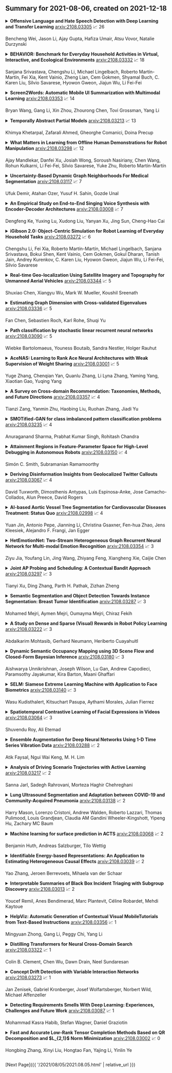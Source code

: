 ## Summary for 2021-08-06, created on 2021-12-18


<details><summary><b>Offensive Language and Hate Speech Detection with Deep Learning and Transfer Learning</b>
<a href="https://arxiv.org/abs/2108.03305">arxiv:2108.03305</a>
&#x1F4C8; 26 <br>
<p>Bencheng Wei, Jason Li, Ajay Gupta, Hafiza Umair, Atsu Vovor, Natalie Durzynski</p></summary>
<p>

**Abstract:** Toxic online speech has become a crucial problem nowadays due to an exponential increase in the use of internet by people from different cultures and educational backgrounds. Differentiating if a text message belongs to hate speech and offensive language is a key challenge in automatic detection of toxic text content. In this paper, we propose an approach to automatically classify tweets into three classes: Hate, offensive and Neither. Using public tweet data set, we first perform experiments to build BI-LSTM models from empty embedding and then we also try the same neural network architecture with pre-trained Glove embedding. Next, we introduce a transfer learning approach for hate speech detection using an existing pre-trained language model BERT (Bidirectional Encoder Representations from Transformers), DistilBert (Distilled version of BERT) and GPT-2 (Generative Pre-Training). We perform hyper parameters tuning analysis of our best model (BI-LSTM) considering different neural network architectures, learn-ratings and normalization methods etc. After tuning the model and with the best combination of parameters, we achieve over 92 percent accuracy upon evaluating it on test data. We also create a class module which contains main functionality including text classification, sentiment checking and text data augmentation. This model could serve as an intermediate module between user and Twitter.

</p>
</details>

<details><summary><b>BEHAVIOR: Benchmark for Everyday Household Activities in Virtual, Interactive, and Ecological Environments</b>
<a href="https://arxiv.org/abs/2108.03332">arxiv:2108.03332</a>
&#x1F4C8; 18 <br>
<p>Sanjana Srivastava, Chengshu Li, Michael Lingelbach, Roberto Martín-Martín, Fei Xia, Kent Vainio, Zheng Lian, Cem Gokmen, Shyamal Buch, C. Karen Liu, Silvio Savarese, Hyowon Gweon, Jiajun Wu, Li Fei-Fei</p></summary>
<p>

**Abstract:** We introduce BEHAVIOR, a benchmark for embodied AI with 100 activities in simulation, spanning a range of everyday household chores such as cleaning, maintenance, and food preparation. These activities are designed to be realistic, diverse, and complex, aiming to reproduce the challenges that agents must face in the real world. Building such a benchmark poses three fundamental difficulties for each activity: definition (it can differ by time, place, or person), instantiation in a simulator, and evaluation. BEHAVIOR addresses these with three innovations. First, we propose an object-centric, predicate logic-based description language for expressing an activity's initial and goal conditions, enabling generation of diverse instances for any activity. Second, we identify the simulator-agnostic features required by an underlying environment to support BEHAVIOR, and demonstrate its realization in one such simulator. Third, we introduce a set of metrics to measure task progress and efficiency, absolute and relative to human demonstrators. We include 500 human demonstrations in virtual reality (VR) to serve as the human ground truth. Our experiments demonstrate that even state of the art embodied AI solutions struggle with the level of realism, diversity, and complexity imposed by the activities in our benchmark. We make BEHAVIOR publicly available at behavior.stanford.edu to facilitate and calibrate the development of new embodied AI solutions.

</p>
</details>

<details><summary><b>Screen2Words: Automatic Mobile UI Summarization with Multimodal Learning</b>
<a href="https://arxiv.org/abs/2108.03353">arxiv:2108.03353</a>
&#x1F4C8; 14 <br>
<p>Bryan Wang, Gang Li, Xin Zhou, Zhourong Chen, Tovi Grossman, Yang Li</p></summary>
<p>

**Abstract:** Mobile User Interface Summarization generates succinct language descriptions of mobile screens for conveying important contents and functionalities of the screen, which can be useful for many language-based application scenarios. We present Screen2Words, a novel screen summarization approach that automatically encapsulates essential information of a UI screen into a coherent language phrase. Summarizing mobile screens requires a holistic understanding of the multi-modal data of mobile UIs, including text, image, structures as well as UI semantics, motivating our multi-modal learning approach. We collected and analyzed a large-scale screen summarization dataset annotated by human workers. Our dataset contains more than 112k language summarization across $\sim$22k unique UI screens. We then experimented with a set of deep models with different configurations. Our evaluation of these models with both automatic accuracy metrics and human rating shows that our approach can generate high-quality summaries for mobile screens. We demonstrate potential use cases of Screen2Words and open-source our dataset and model to lay the foundations for further bridging language and user interfaces.

</p>
</details>

<details><summary><b>Temporally Abstract Partial Models</b>
<a href="https://arxiv.org/abs/2108.03213">arxiv:2108.03213</a>
&#x1F4C8; 13 <br>
<p>Khimya Khetarpal, Zafarali Ahmed, Gheorghe Comanici, Doina Precup</p></summary>
<p>

**Abstract:** Humans and animals have the ability to reason and make predictions about different courses of action at many time scales. In reinforcement learning, option models (Sutton, Precup \& Singh, 1999; Precup, 2000) provide the framework for this kind of temporally abstract prediction and reasoning. Natural intelligent agents are also able to focus their attention on courses of action that are relevant or feasible in a given situation, sometimes termed affordable actions. In this paper, we define a notion of affordances for options, and develop temporally abstract partial option models, that take into account the fact that an option might be affordable only in certain situations. We analyze the trade-offs between estimation and approximation error in planning and learning when using such models, and identify some interesting special cases. Additionally, we demonstrate empirically the potential impact of partial option models on the efficiency of planning.

</p>
</details>

<details><summary><b>What Matters in Learning from Offline Human Demonstrations for Robot Manipulation</b>
<a href="https://arxiv.org/abs/2108.03298">arxiv:2108.03298</a>
&#x1F4C8; 12 <br>
<p>Ajay Mandlekar, Danfei Xu, Josiah Wong, Soroush Nasiriany, Chen Wang, Rohun Kulkarni, Li Fei-Fei, Silvio Savarese, Yuke Zhu, Roberto Martín-Martín</p></summary>
<p>

**Abstract:** Imitating human demonstrations is a promising approach to endow robots with various manipulation capabilities. While recent advances have been made in imitation learning and batch (offline) reinforcement learning, a lack of open-source human datasets and reproducible learning methods make assessing the state of the field difficult. In this paper, we conduct an extensive study of six offline learning algorithms for robot manipulation on five simulated and three real-world multi-stage manipulation tasks of varying complexity, and with datasets of varying quality. Our study analyzes the most critical challenges when learning from offline human data for manipulation. Based on the study, we derive a series of lessons including the sensitivity to different algorithmic design choices, the dependence on the quality of the demonstrations, and the variability based on the stopping criteria due to the different objectives in training and evaluation. We also highlight opportunities for learning from human datasets, such as the ability to learn proficient policies on challenging, multi-stage tasks beyond the scope of current reinforcement learning methods, and the ability to easily scale to natural, real-world manipulation scenarios where only raw sensory signals are available. We have open-sourced our datasets and all algorithm implementations to facilitate future research and fair comparisons in learning from human demonstration data. Codebase, datasets, trained models, and more available at https://arise-initiative.github.io/robomimic-web/

</p>
</details>

<details><summary><b>Uncertainty-Based Dynamic Graph Neighborhoods For Medical Segmentation</b>
<a href="https://arxiv.org/abs/2108.03117">arxiv:2108.03117</a>
&#x1F4C8; 7 <br>
<p>Ufuk Demir, Atahan Ozer, Yusuf H. Sahin, Gozde Unal</p></summary>
<p>

**Abstract:** In recent years, deep learning based methods have shown success in essential medical image analysis tasks such as segmentation. Post-processing and refining the results of segmentation is a common practice to decrease the misclassifications originating from the segmentation network. In addition to widely used methods like Conditional Random Fields (CRFs) which focus on the structure of the segmented volume/area, a graph-based recent approach makes use of certain and uncertain points in a graph and refines the segmentation according to a small graph convolutional network (GCN). However, there are two drawbacks of the approach: most of the edges in the graph are assigned randomly and the GCN is trained independently from the segmentation network. To address these issues, we define a new neighbor-selection mechanism according to feature distances and combine the two networks in the training procedure. According to the experimental results on pancreas segmentation from Computed Tomography (CT) images, we demonstrate improvement in the quantitative measures. Also, examining the dynamic neighbors created by our method, edges between semantically similar image parts are observed. The proposed method also shows qualitative enhancements in the segmentation maps, as demonstrated in the visual results.

</p>
</details>

<details><summary><b>An Empirical Study on End-to-End Singing Voice Synthesis with Encoder-Decoder Architectures</b>
<a href="https://arxiv.org/abs/2108.03008">arxiv:2108.03008</a>
&#x1F4C8; 7 <br>
<p>Dengfeng Ke, Yuxing Lu, Xudong Liu, Yanyan Xu, Jing Sun, Cheng-Hao Cai</p></summary>
<p>

**Abstract:** With the rapid development of neural network architectures and speech processing models, singing voice synthesis with neural networks is becoming the cutting-edge technique of digital music production. In this work, in order to explore how to improve the quality and efficiency of singing voice synthesis, in this work, we use encoder-decoder neural models and a number of vocoders to achieve singing voice synthesis. We conduct experiments to demonstrate that the models can be trained using voice data with pitch information, lyrics and beat information, and the trained models can produce smooth, clear and natural singing voice that is close to real human voice. As the models work in the end-to-end manner, they allow users who are not domain experts to directly produce singing voice by arranging pitches, lyrics and beats.

</p>
</details>

<details><summary><b>iGibson 2.0: Object-Centric Simulation for Robot Learning of Everyday Household Tasks</b>
<a href="https://arxiv.org/abs/2108.03272">arxiv:2108.03272</a>
&#x1F4C8; 6 <br>
<p>Chengshu Li, Fei Xia, Roberto Martín-Martín, Michael Lingelbach, Sanjana Srivastava, Bokui Shen, Kent Vainio, Cem Gokmen, Gokul Dharan, Tanish Jain, Andrey Kurenkov, C. Karen Liu, Hyowon Gweon, Jiajun Wu, Li Fei-Fei, Silvio Savarese</p></summary>
<p>

**Abstract:** Recent research in embodied AI has been boosted by the use of simulation environments to develop and train robot learning approaches. However, the use of simulation has skewed the attention to tasks that only require what robotics simulators can simulate: motion and physical contact. We present iGibson 2.0, an open-source simulation environment that supports the simulation of a more diverse set of household tasks through three key innovations. First, iGibson 2.0 supports object states, including temperature, wetness level, cleanliness level, and toggled and sliced states, necessary to cover a wider range of tasks. Second, iGibson 2.0 implements a set of predicate logic functions that map the simulator states to logic states like Cooked or Soaked. Additionally, given a logic state, iGibson 2.0 can sample valid physical states that satisfy it. This functionality can generate potentially infinite instances of tasks with minimal effort from the users. The sampling mechanism allows our scenes to be more densely populated with small objects in semantically meaningful locations. Third, iGibson 2.0 includes a virtual reality (VR) interface to immerse humans in its scenes to collect demonstrations. As a result, we can collect demonstrations from humans on these new types of tasks, and use them for imitation learning. We evaluate the new capabilities of iGibson 2.0 to enable robot learning of novel tasks, in the hope of demonstrating the potential of this new simulator to support new research in embodied AI. iGibson 2.0 and its new dataset are publicly available at http://svl.stanford.edu/igibson/.

</p>
</details>

<details><summary><b>Real-time Geo-localization Using Satellite Imagery and Topography for Unmanned Aerial Vehicles</b>
<a href="https://arxiv.org/abs/2108.03344">arxiv:2108.03344</a>
&#x1F4C8; 5 <br>
<p>Shuxiao Chen, Xiangyu Wu, Mark W. Mueller, Koushil Sreenath</p></summary>
<p>

**Abstract:** The capabilities of autonomous flight with unmanned aerial vehicles (UAVs) have significantly increased in recent times. However, basic problems such as fast and robust geo-localization in GPS-denied environments still remain unsolved. Existing research has primarily concentrated on improving the accuracy of localization at the cost of long and varying computation time in various situations, which often necessitates the use of powerful ground station machines. In order to make image-based geo-localization online and pragmatic for lightweight embedded systems on UAVs, we propose a framework that is reliable in changing scenes, flexible about computing resource allocation and adaptable to common camera placements. The framework is comprised of two stages: offline database preparation and online inference. At the first stage, color images and depth maps are rendered as seen from potential vehicle poses quantized over the satellite and topography maps of anticipated flying areas. A database is then populated with the global and local descriptors of the rendered images. At the second stage, for each captured real-world query image, top global matches are retrieved from the database and the vehicle pose is further refined via local descriptor matching. We present field experiments of image-based localization on two different UAV platforms to validate our results.

</p>
</details>

<details><summary><b>Estimating Graph Dimension with Cross-validated Eigenvalues</b>
<a href="https://arxiv.org/abs/2108.03336">arxiv:2108.03336</a>
&#x1F4C8; 5 <br>
<p>Fan Chen, Sebastien Roch, Karl Rohe, Shuqi Yu</p></summary>
<p>

**Abstract:** In applied multivariate statistics, estimating the number of latent dimensions or the number of clusters is a fundamental and recurring problem. One common diagnostic is the scree plot, which shows the largest eigenvalues of the data matrix; the user searches for a "gap" or "elbow" in the decreasing eigenvalues; unfortunately, these patterns can hide beneath the bias of the sample eigenvalues. This methodological problem is conceptually difficult because, in many situations, there is only enough signal to detect a subset of the $k$ population dimensions/eigenvectors. In this situation, one could argue that the correct choice of $k$ is the number of detectable dimensions. We alleviate these problems with cross-validated eigenvalues. Under a large class of random graph models, without any parametric assumptions, we provide a p-value for each sample eigenvector. It tests the null hypothesis that this sample eigenvector is orthogonal to (i.e., uncorrelated with) the true latent dimensions. This approach naturally adapts to problems where some dimensions are not statistically detectable. In scenarios where all $k$ dimensions can be estimated, we prove that our procedure consistently estimates $k$. In simulations and a data example, the proposed estimator compares favorably to alternative approaches in both computational and statistical performance.

</p>
</details>

<details><summary><b>Path classification by stochastic linear recurrent neural networks</b>
<a href="https://arxiv.org/abs/2108.03090">arxiv:2108.03090</a>
&#x1F4C8; 5 <br>
<p>Wiebke Bartolomaeus, Youness Boutaib, Sandra Nestler, Holger Rauhut</p></summary>
<p>

**Abstract:** We investigate the functioning of a classifying biological neural network from the perspective of statistical learning theory, modelled, in a simplified setting, as a continuous-time stochastic recurrent neural network (RNN) with identity activation function. In the purely stochastic (robust) regime, we give a generalisation error bound that holds with high probability, thus showing that the empirical risk minimiser is the best-in-class hypothesis. We show that RNNs retain a partial signature of the paths they are fed as the unique information exploited for training and classification tasks. We argue that these RNNs are easy to train and robust and back these observations with numerical experiments on both synthetic and real data. We also exhibit a trade-off phenomenon between accuracy and robustness.

</p>
</details>

<details><summary><b>AceNAS: Learning to Rank Ace Neural Architectures with Weak Supervision of Weight Sharing</b>
<a href="https://arxiv.org/abs/2108.03001">arxiv:2108.03001</a>
&#x1F4C8; 5 <br>
<p>Yuge Zhang, Chenqian Yan, Quanlu Zhang, Li Lyna Zhang, Yaming Yang, Xiaotian Gao, Yuqing Yang</p></summary>
<p>

**Abstract:** Architecture performance predictors have been widely used in neural architecture search (NAS). Although they are shown to be simple and effective, the optimization objectives in previous arts (e.g., precise accuracy estimation or perfect ranking of all architectures in the space) did not capture the ranking nature of NAS. In addition, a large number of ground-truth architecture-accuracy pairs are usually required to build a reliable predictor, making the process too computationally expensive. To overcome these, in this paper, we look at NAS from a novel point of view and introduce Learning to Rank (LTR) methods to select the best (ace) architectures from a space. Specifically, we propose to use Normalized Discounted Cumulative Gain (NDCG) as the target metric and LambdaRank as the training algorithm. We also propose to leverage weak supervision from weight sharing by pretraining architecture representation on weak labels obtained from the super-net and then finetuning the ranking model using a small number of architectures trained from scratch. Extensive experiments on NAS benchmarks and large-scale search spaces demonstrate that our approach outperforms SOTA with a significantly reduced search cost.

</p>
</details>

<details><summary><b>A Survey on Cross-domain Recommendation: Taxonomies, Methods, and Future Directions</b>
<a href="https://arxiv.org/abs/2108.03357">arxiv:2108.03357</a>
&#x1F4C8; 4 <br>
<p>Tianzi Zang, Yanmin Zhu, Haobing Liu, Ruohan Zhang, Jiadi Yu</p></summary>
<p>

**Abstract:** Traditional recommendation systems are faced with two long-standing obstacles, namely, data sparsity and cold-start problems, which promote the emergence and development of Cross-Domain Recommendation (CDR). The core idea of CDR is to leverage information collected from other domains to alleviate the two problems in one domain. Over the last decade, many efforts have been engaged for cross-domain recommendation. Recently, with the development of deep learning and neural networks, a large number of methods have emerged. However, there is a limited number of systematic surveys on CDR, especially regarding the latest proposed methods as well as the recommendation scenarios and recommendation tasks they address. In this survey paper, we first proposed a two-level taxonomy of cross-domain recommendation which classifies different recommendation scenarios and recommendation tasks. We then introduce and summarize existing cross-domain recommendation approaches under different recommendation scenarios in a structured manner. We also organize datasets commonly used. We conclude this survey by providing several potential research directions about this field.

</p>
</details>

<details><summary><b>SMOTified-GAN for class imbalanced pattern classification problems</b>
<a href="https://arxiv.org/abs/2108.03235">arxiv:2108.03235</a>
&#x1F4C8; 4 <br>
<p>Anuraganand Sharma, Prabhat Kumar Singh, Rohitash Chandra</p></summary>
<p>

**Abstract:** Class imbalance in a dataset is a major problem for classifiers that results in poor prediction with a high true positive rate (TPR) but a low true negative rate (TNR) for a majority positive training dataset. Generally, the pre-processing technique of oversampling of minority class(es) are used to overcome this deficiency. Our focus is on using the hybridization of Generative Adversarial Network (GAN) and Synthetic Minority Over-Sampling Technique (SMOTE) to address class imbalanced problems. We propose a novel two-phase oversampling approach that has the synergy of SMOTE and GAN. The initial data of minority class(es) generated by SMOTE is further enhanced by GAN that produces better quality samples. We named it SMOTified-GAN as GAN works on pre-sampled minority data produced by SMOTE rather than randomly generating the samples itself. The experimental results prove the sample quality of minority class(es) has been improved in a variety of tested benchmark datasets. Its performance is improved by up to 9\% from the next best algorithm tested on F1-score measurements. Its time complexity is also reasonable which is around $O(N^2d^2T)$ for a sequential algorithm.

</p>
</details>

<details><summary><b>Attainment Regions in Feature-Parameter Space for High-Level Debugging in Autonomous Robots</b>
<a href="https://arxiv.org/abs/2108.03150">arxiv:2108.03150</a>
&#x1F4C8; 4 <br>
<p>Simón C. Smith, Subramanian Ramamoorthy</p></summary>
<p>

**Abstract:** Understanding a controller's performance in different scenarios is crucial for robots that are going to be deployed in safety-critical tasks. If we do not have a model of the dynamics of the world, which is often the case in complex domains, we may need to approximate a performance function of the robot based on its interaction with the environment. Such a performance function gives us insights into the behaviour of the robot, allowing us to fine-tune the controller with manual interventions. In high-dimensionality systems, where the actionstate space is large, fine-tuning a controller is non-trivial. To overcome this problem, we propose a performance function whose domain is defined by external features and parameters of the controller. Attainment regions are defined over such a domain defined by feature-parameter pairs, and serve the purpose of enabling prediction of successful execution of the task. The use of the feature-parameter space -in contrast to the action-state space- allows us to adapt, explain and finetune the controller over a simpler (i.e., lower dimensional space). When the robot successfully executes the task, we use the attainment regions to gain insights into the limits of the controller, and its robustness. When the robot fails to execute the task, we use the regions to debug the controller and find adaptive and counterfactual changes to the solutions. Another advantage of this approach is that we can generalise through the use of Gaussian processes regression of the performance function in the high-dimensional space. To test our approach, we demonstrate learning an approximation to the performance function in simulation, with a mobile robot traversing different terrain conditions. Then, with a sample-efficient method, we propagate the attainment regions to a physical robot in a similar environment.

</p>
</details>

<details><summary><b>Deriving Disinformation Insights from Geolocalized Twitter Callouts</b>
<a href="https://arxiv.org/abs/2108.03067">arxiv:2108.03067</a>
&#x1F4C8; 4 <br>
<p>David Tuxworth, Dimosthenis Antypas, Luis Espinosa-Anke, Jose Camacho-Collados, Alun Preece, David Rogers</p></summary>
<p>

**Abstract:** This paper demonstrates a two-stage method for deriving insights from social media data relating to disinformation by applying a combination of geospatial classification and embedding-based language modelling across multiple languages. In particular, the analysis in centered on Twitter and disinformation for three European languages: English, French and Spanish. Firstly, Twitter data is classified into European and non-European sets using BERT. Secondly, Word2vec is applied to the classified texts resulting in Eurocentric, non-Eurocentric and global representations of the data for the three target languages. This comparative analysis demonstrates not only the efficacy of the classification method but also highlights geographic, temporal and linguistic differences in the disinformation-related media. Thus, the contributions of the work are threefold: (i) a novel language-independent transformer-based geolocation method; (ii) an analytical approach that exploits lexical specificity and word embeddings to interrogate user-generated content; and (iii) a dataset of 36 million disinformation related tweets in English, French and Spanish.

</p>
</details>

<details><summary><b>AI-based Aortic Vessel Tree Segmentation for Cardiovascular Diseases Treatment: Status Quo</b>
<a href="https://arxiv.org/abs/2108.02998">arxiv:2108.02998</a>
&#x1F4C8; 4 <br>
<p>Yuan Jin, Antonio Pepe, Jianning Li, Christina Gsaxner, Fen-hua Zhao, Jens Kleesiek, Alejandro F. Frangi, Jan Egger</p></summary>
<p>

**Abstract:** The aortic vessel tree is composed of the aorta and its branching arteries, and plays a key role in supplying the whole body with blood. Aortic diseases, like aneurysms or dissections, can lead to an aortic rupture, whose treatment with open surgery is highly risky. Therefore, patients commonly undergo drug treatment under constant monitoring, which requires regular inspections of the vessels through imaging. The standard imaging modality for diagnosis and monitoring is computed tomography (CT), which can provide a detailed picture of the aorta and its branching vessels if combined with a contrast agent, resulting in a CT angiography (CTA). Optimally, the whole aortic vessel tree geometry from consecutive CTAs, are overlaid and compared. This allows to not only detect changes in the aorta, but also more peripheral vessel tree changes, caused by the primary pathology or newly developed. When performed manually, this reconstruction requires slice by slice contouring, which could easily take a whole day for a single aortic vessel tree and, hence, is not feasible in clinical practice. Automatic or semi-automatic vessel tree segmentation algorithms, on the other hand, can complete this task in a fraction of the manual execution time and run in parallel to the clinical routine of the clinicians. In this paper, we systematically review computing techniques for the automatic and semi-automatic segmentation of the aortic vessel tree. The review concludes with an in-depth discussion on how close these state-of-the-art approaches are to an application in clinical practice and how active this research field is, taking into account the number of publications, datasets and challenges.

</p>
</details>

<details><summary><b>HetEmotionNet: Two-Stream Heterogeneous Graph Recurrent Neural Network for Multi-modal Emotion Recognition</b>
<a href="https://arxiv.org/abs/2108.03354">arxiv:2108.03354</a>
&#x1F4C8; 3 <br>
<p>Ziyu Jia, Youfang Lin, Jing Wang, Zhiyang Feng, Xiangheng Xie, Caijie Chen</p></summary>
<p>

**Abstract:** The research on human emotion under multimedia stimulation based on physiological signals is an emerging field, and important progress has been achieved for emotion recognition based on multi-modal signals. However, it is challenging to make full use of the complementarity among spatial-spectral-temporal domain features for emotion recognition, as well as model the heterogeneity and correlation among multi-modal signals. In this paper, we propose a novel two-stream heterogeneous graph recurrent neural network, named HetEmotionNet, fusing multi-modal physiological signals for emotion recognition. Specifically, HetEmotionNet consists of the spatial-temporal stream and the spatial-spectral stream, which can fuse spatial-spectral-temporal domain features in a unified framework. Each stream is composed of the graph transformer network for modeling the heterogeneity, the graph convolutional network for modeling the correlation, and the gated recurrent unit for capturing the temporal domain or spectral domain dependency. Extensive experiments on two real-world datasets demonstrate that our proposed model achieves better performance than state-of-the-art baselines.

</p>
</details>

<details><summary><b>Joint AP Probing and Scheduling: A Contextual Bandit Approach</b>
<a href="https://arxiv.org/abs/2108.03297">arxiv:2108.03297</a>
&#x1F4C8; 3 <br>
<p>Tianyi Xu, Ding Zhang, Parth H. Pathak, Zizhan Zheng</p></summary>
<p>

**Abstract:** We consider a set of APs with unknown data rates that cooperatively serve a mobile client. The data rate of each link is i.i.d. sampled from a distribution that is unknown a priori. In contrast to traditional link scheduling problems under uncertainty, we assume that in each time step, the device can probe a subset of links before deciding which one to use. We model this problem as a contextual bandit problem with probing (CBwP) and present an efficient algorithm. We further establish the regret of our algorithm for links with Bernoulli data rates. Our CBwP model is a novel extension of the classic contextual bandit model and can potentially be applied to a large class of sequential decision-making problems that involve joint probing and play under uncertainty.

</p>
</details>

<details><summary><b>Semantic Segmentation and Object Detection Towards Instance Segmentation: Breast Tumor Identification</b>
<a href="https://arxiv.org/abs/2108.03287">arxiv:2108.03287</a>
&#x1F4C8; 3 <br>
<p>Mohamed Mejri, Aymen Mejri, Oumayma Mejri, Chiraz Fekih</p></summary>
<p>

**Abstract:** Breast cancer is one of the factors that cause the increase of mortality of women. The most widely used method for diagnosing this geological disease i.e. breast cancer is the ultrasound scan. Several key features such as the smoothness and the texture of the tumor captured through ultrasound scans encode the abnormality of the breast tumors (malignant from benign). However, ultrasound scans are often noisy and include irrelevant parts of the breast that may bias the segmentation of eventual tumors. In this paper, we are going to extract the region of interest ( i.e, bounding boxes of the tumors) and feed-forward them to one semantic segmentation encoder-decoder structure based on its classification (i.e, malignant or benign). the whole process aims to build an instance-based segmenter from a semantic segmenter and an object detector.

</p>
</details>

<details><summary><b>A Study on Dense and Sparse (Visual) Rewards in Robot Policy Learning</b>
<a href="https://arxiv.org/abs/2108.03222">arxiv:2108.03222</a>
&#x1F4C8; 3 <br>
<p>Abdalkarim Mohtasib, Gerhard Neumann, Heriberto Cuayahuitl</p></summary>
<p>

**Abstract:** Deep Reinforcement Learning (DRL) is a promising approach for teaching robots new behaviour. However, one of its main limitations is the need for carefully hand-coded reward signals by an expert. We argue that it is crucial to automate the reward learning process so that new skills can be taught to robots by their users. To address such automation, we consider task success classifiers using visual observations to estimate the rewards in terms of task success. In this work, we study the performance of multiple state-of-the-art deep reinforcement learning algorithms under different types of reward: Dense, Sparse, Visual Dense, and Visual Sparse rewards. Our experiments in various simulation tasks (Pendulum, Reacher, Pusher, and Fetch Reach) show that while DRL agents can learn successful behaviours using visual rewards when the goal targets are distinguishable, their performance may decrease if the task goal is not clearly visible. Our results also show that visual dense rewards are more successful than visual sparse rewards and that there is no single best algorithm for all tasks.

</p>
</details>

<details><summary><b>Dynamic Semantic Occupancy Mapping using 3D Scene Flow and Closed-Form Bayesian Inference</b>
<a href="https://arxiv.org/abs/2108.03180">arxiv:2108.03180</a>
&#x1F4C8; 3 <br>
<p>Aishwarya Unnikrishnan, Joseph Wilson, Lu Gan, Andrew Capodieci, Paramsothy Jayakumar, Kira Barton, Maani Ghaffari</p></summary>
<p>

**Abstract:** This paper reports on a dynamic semantic mapping framework that incorporates 3D scene flow measurements into a closed-form Bayesian inference model. Existence of dynamic objects in the environment cause artifacts and traces in current mapping algorithms, leading to an inconsistent map posterior. We leverage state-of-the-art semantic segmentation and 3D flow estimation using deep learning to provide measurements for map inference. We develop a continuous (i.e., can be queried at arbitrary resolution) Bayesian model that propagates the scene with flow and infers a 3D semantic occupancy map with better performance than its static counterpart. Experimental results using publicly available data sets show that the proposed framework generalizes its predecessors and improves over direct measurements from deep neural networks consistently.

</p>
</details>

<details><summary><b>SELM: Siamese Extreme Learning Machine with Application to Face Biometrics</b>
<a href="https://arxiv.org/abs/2108.03140">arxiv:2108.03140</a>
&#x1F4C8; 3 <br>
<p>Wasu Kudisthalert, Kitsuchart Pasupa, Aythami Morales, Julian Fierrez</p></summary>
<p>

**Abstract:** Extreme Learning Machine is a powerful classification method very competitive existing classification methods. It is extremely fast at training. Nevertheless, it cannot perform face verification tasks properly because face verification tasks require comparison of facial images of two individuals at the same time and decide whether the two faces identify the same person. The structure of Extreme Leaning Machine was not designed to feed two input data streams simultaneously, thus, in 2-input scenarios Extreme Learning Machine methods are normally applied using concatenated inputs. However, this setup consumes two times more computational resources and it is not optimized for recognition tasks where learning a separable distance metric is critical. For these reasons, we propose and develop a Siamese Extreme Learning Machine (SELM). SELM was designed to be fed with two data streams in parallel simultaneously. It utilizes a dual-stream Siamese condition in the extra Siamese layer to transform the data before passing it along to the hidden layer. Moreover, we propose a Gender-Ethnicity-Dependent triplet feature exclusively trained on a variety of specific demographic groups. This feature enables learning and extracting of useful facial features of each group. Experiments were conducted to evaluate and compare the performances of SELM, Extreme Learning Machine, and DCNN. The experimental results showed that the proposed feature was able to perform correct classification at 97.87% accuracy and 99.45% AUC. They also showed that using SELM in conjunction with the proposed feature provided 98.31% accuracy and 99.72% AUC. They outperformed the well-known DCNN and Extreme Leaning Machine methods by a wide margin.

</p>
</details>

<details><summary><b>Spatiotemporal Contrastive Learning of Facial Expressions in Videos</b>
<a href="https://arxiv.org/abs/2108.03064">arxiv:2108.03064</a>
&#x1F4C8; 3 <br>
<p>Shuvendu Roy, Ali Etemad</p></summary>
<p>

**Abstract:** We propose a self-supervised contrastive learning approach for facial expression recognition (FER) in videos. We propose a novel temporal sampling-based augmentation scheme to be utilized in addition to standard spatial augmentations used for contrastive learning. Our proposed temporal augmentation scheme randomly picks from one of three temporal sampling techniques: (1) pure random sampling, (2) uniform sampling, and (3) sequential sampling. This is followed by a combination of up to three standard spatial augmentations. We then use a deep R(2+1)D network for FER, which we train in a self-supervised fashion based on the augmentations and subsequently fine-tune. Experiments are performed on the Oulu-CASIA dataset and the performance is compared to other works in FER. The results indicate that our method achieves an accuracy of 89.4%, setting a new state-of-the-art by outperforming other works. Additional experiments and analysis confirm the considerable contribution of the proposed temporal augmentation versus the existing spatial ones.

</p>
</details>

<details><summary><b>Ensemble Augmentation for Deep Neural Networks Using 1-D Time Series Vibration Data</b>
<a href="https://arxiv.org/abs/2108.03288">arxiv:2108.03288</a>
&#x1F4C8; 2 <br>
<p>Atik Faysal, Ngui Wai Keng, M. H. Lim</p></summary>
<p>

**Abstract:** Time-series data are one of the fundamental types of raw data representation used in data-driven techniques. In machine condition monitoring, time-series vibration data are overly used in data mining for deep neural networks. Typically, vibration data is converted into images for classification using Deep Neural Networks (DNNs), and scalograms are the most effective form of image representation. However, the DNN classifiers require huge labeled training samples to reach their optimum performance. So, many forms of data augmentation techniques are applied to the classifiers to compensate for the lack of training samples. However, the scalograms are graphical representations where the existing augmentation techniques suffer because they either change the graphical meaning or have too much noise in the samples that change the physical meaning. In this study, a data augmentation technique named ensemble augmentation is proposed to overcome this limitation. This augmentation method uses the power of white noise added in ensembles to the original samples to generate real-like samples. After averaging the signal with ensembles, a new signal is obtained that contains the characteristics of the original signal. The parameters for the ensemble augmentation are validated using a simulated signal. The proposed method is evaluated using 10 class bearing vibration data using three state-of-the-art Transfer Learning (TL) models, namely, Inception-V3, MobileNet-V2, and ResNet50. Augmented samples are generated in two increments: the first increment generates the same number of fake samples as the training samples, and in the second increment, the number of samples is increased gradually. The outputs from the proposed method are compared with no augmentation, augmentations using deep convolution generative adversarial network (DCGAN), and several geometric transformation-based augmentations...

</p>
</details>

<details><summary><b>Analysis of Driving Scenario Trajectories with Active Learning</b>
<a href="https://arxiv.org/abs/2108.03217">arxiv:2108.03217</a>
&#x1F4C8; 2 <br>
<p>Sanna Jarl, Sadegh Rahrovani, Morteza Haghir Chehreghani</p></summary>
<p>

**Abstract:** Annotating the driving scenario trajectories based only on explicit rules (i.e., knowledge-based methods) can be subject to errors, such as false positive/negative classification of scenarios that lie on the border of two scenario classes, missing unknown scenario classes, and also anomalies. On the other side, verifying the labels by the annotators is not cost-efficient. For this purpose, active learning (AL) could potentially improve the annotation procedure by inclusion of an annotator/expert in an efficient way. In this study, we develop an active learning framework to annotate driving trajectory time-series data. At the first step, we compute an embedding of the time-series trajectories into a latent space in order to extract the temporal nature. For this purpose, we study three different latent space representations: multivariate Time Series t-Distributed Stochastic Neighbor Embedding (mTSNE), Recurrent Auto-Encoder (RAE) and Variational Recurrent Auto-Encoder (VRAE). We then apply different active learning paradigms with different classification models to the embedded data. In particular, we study the two classifiers Neural Network (NN) and Support Vector Machines (SVM), with three active learning query strategies (i.e., entropy, margin and random). In the following, we explore the possibilities of the framework to discover unknown classes and demonstrate how it can be used to identify the out-of-class trajectories.

</p>
</details>

<details><summary><b>Lung Ultrasound Segmentation and Adaptation between COVID-19 and Community-Acquired Pneumonia</b>
<a href="https://arxiv.org/abs/2108.03138">arxiv:2108.03138</a>
&#x1F4C8; 2 <br>
<p>Harry Mason, Lorenzo Cristoni, Andrew Walden, Roberto Lazzari, Thomas Pulimood, Louis Grandjean, Claudia AM Gandini Wheeler-Kingshott, Yipeng Hu, Zachary MC Baum</p></summary>
<p>

**Abstract:** Lung ultrasound imaging has been shown effective in detecting typical patterns for interstitial pneumonia, as a point-of-care tool for both patients with COVID-19 and other community-acquired pneumonia (CAP). In this work, we focus on the hyperechoic B-line segmentation task. Using deep neural networks, we automatically outline the regions that are indicative of pathology-sensitive artifacts and their associated sonographic patterns. With a real-world data-scarce scenario, we investigate approaches to utilize both COVID-19 and CAP lung ultrasound data to train the networks; comparing fine-tuning and unsupervised domain adaptation. Segmenting either type of lung condition at inference may support a range of clinical applications during evolving epidemic stages, but also demonstrates value in resource-constrained clinical scenarios. Adapting real clinical data acquired from COVID-19 patients to those from CAP patients significantly improved Dice scores from 0.60 to 0.87 (p < 0.001) and from 0.43 to 0.71 (p < 0.001), on independent COVID-19 and CAP test cases, respectively. It is of practical value that the improvement was demonstrated with only a small amount of data in both training and adaptation data sets, a common constraint for deploying machine learning models in clinical practice. Interestingly, we also report that the inverse adaptation, from labelled CAP data to unlabeled COVID-19 data, did not demonstrate an improvement when tested on either condition. Furthermore, we offer a possible explanation that correlates the segmentation performance to label consistency and data domain diversity in this point-of-care lung ultrasound application.

</p>
</details>

<details><summary><b>Machine learning for surface prediction in ACTS</b>
<a href="https://arxiv.org/abs/2108.03068">arxiv:2108.03068</a>
&#x1F4C8; 2 <br>
<p>Benjamin Huth, Andreas Salzburger, Tilo Wettig</p></summary>
<p>

**Abstract:** We present an ongoing R&D activity for machine-learning-assisted navigation through detectors to be used for track reconstruction. We investigate different approaches of training neural networks for surface prediction and compare their results. This work is carried out in the context of the ACTS tracking toolkit.

</p>
</details>

<details><summary><b>Identifiable Energy-based Representations: An Application to Estimating Heterogeneous Causal Effects</b>
<a href="https://arxiv.org/abs/2108.03039">arxiv:2108.03039</a>
&#x1F4C8; 2 <br>
<p>Yao Zhang, Jeroen Berrevoets, Mihaela van der Schaar</p></summary>
<p>

**Abstract:** Conditional average treatment effects (CATEs) allow us to understand the effect heterogeneity across a large population of individuals. However, typical CATE learners assume all confounding variables are measured in order for the CATE to be identifiable. This requirement can be satisfied by collecting many variables, at the expense of increased sample complexity for estimating CATEs. To combat this, we propose an energy-based model (EBM) that learns a low-dimensional representation of the variables by employing a noise contrastive loss function. With our EBM we introduce a preprocessing step that alleviates the dimensionality curse for any existing learner developed for estimating CATEs. We prove that our EBM keeps the representations partially identifiable up to some universal constant, as well as having universal approximation capability. These properties enable the representations to converge and keep the CATE estimates consistent. Experiments demonstrate the convergence of the representations, as well as show that estimating CATEs on our representations performs better than on the variables or the representations obtained through other dimensionality reduction methods.

</p>
</details>

<details><summary><b>Interpretable Summaries of Black Box Incident Triaging with Subgroup Discovery</b>
<a href="https://arxiv.org/abs/2108.03013">arxiv:2108.03013</a>
&#x1F4C8; 2 <br>
<p>Youcef Remil, Anes Bendimerad, Marc Plantevit, Céline Robardet, Mehdi Kaytoue</p></summary>
<p>

**Abstract:** The need of predictive maintenance comes with an increasing number of incidents reported by monitoring systems and equipment/software users. In the front line, on-call engineers (OCEs) have to quickly assess the degree of severity of an incident and decide which service to contact for corrective actions. To automate these decisions, several predictive models have been proposed, but the most efficient models are opaque (say, black box), strongly limiting their adoption. In this paper, we propose an efficient black box model based on 170K incidents reported to our company over the last 7 years and emphasize on the need of automating triage when incidents are massively reported on thousands of servers running our product, an ERP. Recent developments in eXplainable Artificial Intelligence (XAI) help in providing global explanations to the model, but also, and most importantly, with local explanations for each model prediction/outcome. Sadly, providing a human with an explanation for each outcome is not conceivable when dealing with an important number of daily predictions. To address this problem, we propose an original data-mining method rooted in Subgroup Discovery, a pattern mining technique with the natural ability to group objects that share similar explanations of their black box predictions and provide a description for each group. We evaluate this approach and present our preliminary results which give us good hope towards an effective OCE's adoption. We believe that this approach provides a new way to address the problem of model agnostic outcome explanation.

</p>
</details>

<details><summary><b>HelpViz: Automatic Generation of Contextual Visual MobileTutorials from Text-Based Instructions</b>
<a href="https://arxiv.org/abs/2108.03356">arxiv:2108.03356</a>
&#x1F4C8; 1 <br>
<p>Mingyuan Zhong, Gang Li, Peggy Chi, Yang Li</p></summary>
<p>

**Abstract:** We present HelpViz, a tool for generating contextual visual mobile tutorials from text-based instructions that are abundant on the web. HelpViz transforms text instructions to graphical tutorials in batch, by extracting a sequence of actions from each text instruction through an instruction parsing model, and executing the extracted actions on a simulation infrastructure that manages an array of Android emulators. The automatic execution of each instruction produces a set of graphical and structural assets, including images, videos, and metadata such as clicked elements for each step. HelpViz then synthesizes a tutorial by combining parsed text instructions with the generated assets, and contextualizes the tutorial to user interaction by tracking the user's progress and highlighting the next step.
  Our experiments with HelpViz indicate that our pipeline improved tutorial execution robustness and that participants preferred tutorials generated by HelpViz over text-based instructions. HelpViz promises a cost-effective approach for generating contextual visual tutorials for mobile interaction at scale.

</p>
</details>

<details><summary><b>Distilling Transformers for Neural Cross-Domain Search</b>
<a href="https://arxiv.org/abs/2108.03322">arxiv:2108.03322</a>
&#x1F4C8; 1 <br>
<p>Colin B. Clement, Chen Wu, Dawn Drain, Neel Sundaresan</p></summary>
<p>

**Abstract:** Pre-trained transformers have recently clinched top spots in the gamut of natural language tasks and pioneered solutions to software engineering tasks. Even information retrieval has not been immune to the charm of the transformer, though their large size and cost is generally a barrier to deployment. While there has been much work in streamlining, caching, and modifying transformer architectures for production, here we explore a new direction: distilling a large pre-trained translation model into a lightweight bi-encoder which can be efficiently cached and queried. We argue from a probabilistic perspective that sequence-to-sequence models are a conceptually ideal---albeit highly impractical---retriever. We derive a new distillation objective, implementing it as a data augmentation scheme. Using natural language source code search as a case study for cross-domain search, we demonstrate the validity of this idea by significantly improving upon the current leader of the CodeSearchNet challenge, a recent natural language code search benchmark.

</p>
</details>

<details><summary><b>Concept Drift Detection with Variable Interaction Networks</b>
<a href="https://arxiv.org/abs/2108.03273">arxiv:2108.03273</a>
&#x1F4C8; 1 <br>
<p>Jan Zenisek, Gabriel Kronberger, Josef Wolfartsberger, Norbert Wild, Michael Affenzeller</p></summary>
<p>

**Abstract:** The current development of today's production industry towards seamless sensor-based monitoring is paving the way for concepts such as Predictive Maintenance. By this means, the condition of plants and products in future production lines will be continuously analyzed with the objective to predict any kind of breakdown and trigger preventing actions proactively. Such ambitious predictions are commonly performed with support of machine learning algorithms. In this work, we utilize these algorithms to model complex systems, such as production plants, by focusing on their variable interactions. The core of this contribution is a sliding window based algorithm, designed to detect changes of the identified interactions, which might indicate beginning malfunctions in the context of a monitored production plant. Besides a detailed description of the algorithm, we present results from experiments with a synthetic dynamical system, simulating stable and drifting system behavior.

</p>
</details>

<details><summary><b>Detecting Requirements Smells With Deep Learning: Experiences, Challenges and Future Work</b>
<a href="https://arxiv.org/abs/2108.03087">arxiv:2108.03087</a>
&#x1F4C8; 1 <br>
<p>Mohammad Kasra Habib, Stefan Wagner, Daniel Graziotin</p></summary>
<p>

**Abstract:** Requirements Engineering (RE) is the initial step towards building a software system. The success or failure of a software project is firmly tied to this phase, based on communication among stakeholders using natural language. The problem with natural language is that it can easily lead to different understandings if it is not expressed precisely by the stakeholders involved, which results in building a product different from the expected one. Previous work proposed to enhance the quality of the software requirements detecting language errors based on ISO 29148 requirements language criteria. The existing solutions apply classical Natural Language Processing (NLP) to detect them. NLP has some limitations, such as domain dependability which results in poor generalization capability. Therefore, this work aims to improve the previous work by creating a manually labeled dataset and using ensemble learning, Deep Learning (DL), and techniques such as word embeddings and transfer learning to overcome the generalization problem that is tied with classical NLP and improve precision and recall metrics using a manually labeled dataset. The current findings show that the dataset is unbalanced and which class examples should be added more. It is tempting to train algorithms even if the dataset is not considerably representative. Whence, the results show that models are overfitting; in Machine Learning this issue is solved by adding more instances to the dataset, improving label quality, removing noise, and reducing the learning algorithms complexity, which is planned for this research.

</p>
</details>

<details><summary><b>Fast and Accurate Low-Rank Tensor Completion Methods Based on QR Decomposition and $L_{2,1}$ Norm Minimization</b>
<a href="https://arxiv.org/abs/2108.03002">arxiv:2108.03002</a>
&#x1F4C8; 0 <br>
<p>Hongbing Zhang, Xinyi Liu, Hongtao Fan, Yajing Li, Yinlin Ye</p></summary>
<p>

**Abstract:** More recently, an Approximate SVD Based on Qatar Riyal (QR) Decomposition (CSVD-QR) method for matrix complete problem is presented, whose computational complexity is $O(r^2(m+n))$, which is mainly due to that $r$ is far less than $\min\{m,n\}$, where $r$ represents the largest number of singular values of matrix $X$. What is particularly interesting is that after replacing the nuclear norm with the $L_{2,1}$ norm proposed based on this decomposition, as the upper bound of the nuclear norm, when the intermediate matrix $D$ in its decomposition is close to the diagonal matrix, it will converge to the nuclear norm, and is exactly equal, when the $D$ matrix is equal to the diagonal matrix, to the nuclear norm, which ingeniously avoids the calculation of the singular value of the matrix. To the best of our knowledge, there is no literature to generalize and apply it to solve tensor complete problems. Inspired by this, in this paper we propose a class of tensor minimization model based on $L_{2,1}$ norm and CSVD-QR method for the tensor complete problem, which is convex and therefore has a global minimum solution.

</p>
</details>


[Next Page]({{ '/2021/08/05/2021.08.05.html' | relative_url }})
